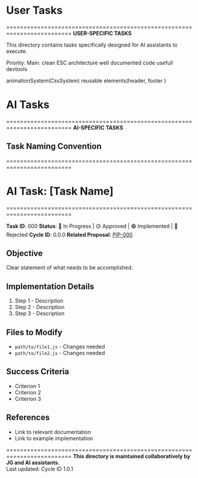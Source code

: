 # User Tasks
=========================================================================
**USER-SPECIFIC TASKS**

This directory contains tasks specifically designed for AI assistants to execute.

Priority:
Main:
clean ESC architecture
well documented code
usefull devtools

animationSystem(CssSystem)
reusable elements(header, footer )



# AI Tasks
=========================================================================
**AI-SPECIFIC TASKS**

## Task Naming Convention
=========================================================================
# AI Task: [Task Name]
=========================================================================

**Task ID**: 000
**Status**: 🔵 In Progress | 🟡 Approved | 🟢 Implemented | 🔴 Rejected
**Cycle ID**: 0.0.0
**Related Proposal**: [PIP-000](../dev-proposals/cycle-0.0.0/pip-000-name.md)

## Objective
Clear statement of what needs to be accomplished.

## Implementation Details
1. Step 1 - Description
2. Step 2 - Description
3. Step 3 - Description

## Files to Modify
- `path/to/file1.js` - Changes needed
- `path/to/file2.js` - Changes needed

## Success Criteria
- Criterion 1
- Criterion 2
- Criterion 3

## References
- Link to relevant documentation
- Link to example implementation

=========================================================================
**This directory is maintained collaboratively by JG and AI assistants.**  
Last updated: Cycle ID 1.0.1
